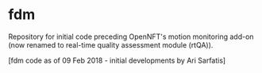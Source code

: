 # fdm
Repository for initial code preceding OpenNFT's motion monitoring add-on (now renamed to real-time quality assessment module (rtQA)).

[fdm code as of 09 Feb 2018 - initial developments by Ari Sarfatis]
